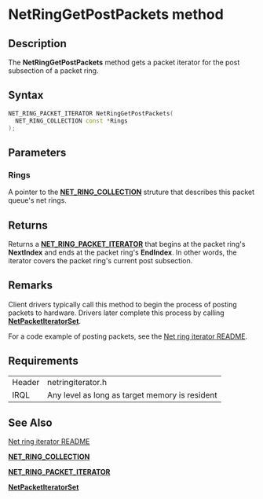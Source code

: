 # NetRingGetPostPackets method


## Description



The **NetRingGetPostPackets** method gets a packet iterator for the post subsection of a packet ring.

## Syntax

```C++
NET_RING_PACKET_ITERATOR NetRingGetPostPackets(
  NET_RING_COLLECTION const *Rings
);
```

## Parameters

### Rings

A pointer to the [**NET_RING_COLLECTION**](https://docs.microsoft.com/windows-hardware/drivers/ddi/ringcollection/ns-ringcollection-_net_ring_collection) struture that describes this packet queue's net rings.

## Returns

Returns a [**NET_RING_PACKET_ITERATOR**](net_ring_packet_iterator.md) that begins at the packet ring's **NextIndex** and ends at the packet ring's **EndIndex**. In other words, the iterator covers the packet ring's current post subsection.

## Remarks

Client drivers typically call this method to begin the process of posting packets to hardware. Drivers later complete this process by calling [**NetPacketIteratorSet**](netpacketiteratorset.md).

For a code example of posting packets, see the [Net ring iterator README](README.md).

## Requirements

| | |
| --- | --- |
| Header | netringiterator.h |
| IRQL | Any level as long as target memory is resident |

## See Also

[Net ring iterator README](README.md)

[**NET_RING_COLLECTION**](https://docs.microsoft.com/windows-hardware/drivers/ddi/ringcollection/ns-ringcollection-_net_ring_collection)

[**NET_RING_PACKET_ITERATOR**](net_ring_packet_iterator.md)

[**NetPacketIteratorSet**](netpacketiteratorset.md)
